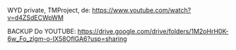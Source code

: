 WYD private, TMProject, de: https://www.youtube.com/watch?v=d4ZSdECWpWM

BACKUP Do YOUTUBE:
https://drive.google.com/drive/folders/1M2oHrH0K-6w_Fo_zlgm-o-IX58OflGA6?usp=sharing
